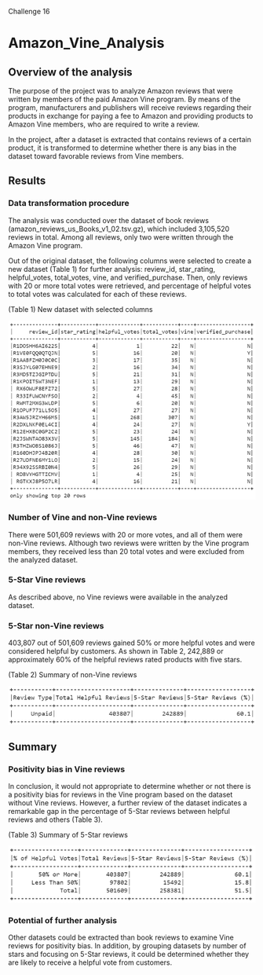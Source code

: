 Challenge 16
# Amazon_Vine_Analysis

## Overview of the analysis
The purpose of the project was to analyze Amazon reviews that were written by members of the paid Amazon Vine program. By means of the program, manufacturers and publishers will receive reviews regarding their products in exchange for paying a fee to Amazon and providing products to Amazon Vine members, who are required to write a review.

In the project, after a dataset is extracted that contains reviews of a certain product, it is transformed to determine whether there is any bias in the dataset toward favorable reviews from Vine members.


## Results

### Data transformation procedure
The analysis was conducted over the dataset of book reviews (amazon_reviews_us_Books_v1_02.tsv.gz), which included 3,105,520 reviews in total. Among all reviews, only two were written through the Amazon Vine program.

Out of the original dataset, the following columns were selected to create a new dataset (Table 1) for further analysis: review_id, star_rating, helpful_votes, total_votes, vine, and verified_purchase. Then, only reviews with 20 or more total votes were retrieved, and percentage of helpful votes to total votes was calculated for each of these reviews.

(Table 1) New dataset with selected columns

<img src="https://github.com/Ryoichi2022/Amazon_Vine_Analysis/blob/main/New_dataset.png" width="600"/>

### Number of Vine and non-Vine reviews
There were 501,609 reviews with 20 or more votes, and all of them were non-Vine reviews. Although two reviews were written by the Vine program members, they received less than 20 total votes and were excluded from the analyzed dataset.

### 5-Star Vine reviews
As described above, no Vine reviews were available in the analyzed dataset.

### 5-Star non-Vine reviews
403,807 out of 501,609 reviews gained 50% or more helpful votes and were considered helpful by customers. As shown in Table 2, 242,889 or approximately 60% of the helpful reviews rated products with five stars.

(Table 2) Summary of non-Vine reviews

<img src="https://github.com/Ryoichi2022/Amazon_Vine_Analysis/blob/main/Unpaid_review_summary.png" width="800"/>

## Summary

### Positivity bias in Vine reviews
In conclusion, it would not appropriate to determine whether or not there is a positivity bias for reviews in the Vine program based on the dataset without Vine reviews. However, a further review of the dataset indicates a remarkable gap in the percentage of 5-Star reviews between helpful reviews and others (Table 3).

(Table 3) Summary of 5-Star reviews

<img src="https://github.com/Ryoichi2022/Amazon_Vine_Analysis/blob/main/Five_star_summary.png" width="800"/>

### Potential of further analysis
Other datasets could be extracted than book reviews to examine Vine reviews for positivity bias. In addition, by grouping datasets by number of stars and focusing on 5-Star reviews, it could be determined whether they are likely to receive a helpful vote from customers.

